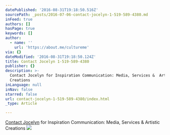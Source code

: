 ```yaml
---
datePublished: '2016-08-31T19:18:50.516Z'
sourcePath: _posts/2016-07-06-contact-jocelyn-1-519-589-4380.md
inFeed: true
authors: []
hasPage: true
keywords: []
author:
  - name: ''
    url: 'https://about.me/cultureme'
via: {}
dateModified: '2016-08-31T19:18:50.124Z'
title: Contact Jocelyn 1-519-589-4380
publisher: {}
description: >-
  Contact Jocelyn for Inspiration Communication: Media, Services &  Artistic
  Creations  
inLanguage: null
inNav: false
starred: false
url: contact-jocelyn-1-519-589-4380/index.html
_type: Article

---
```

[Contact Jocelyn][0] for Inspiration Communication: Media, Services & Artistic Creations ![](https://the-grid-user-content.s3-us-west-2.amazonaws.com/37204f0c-d20d-4dd5-8a57-a1e1dddac262.jpg)

[0]: https://about.me/cultureme